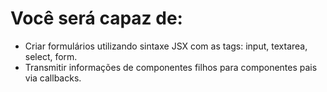 # Você será capaz de:
- Criar formulários utilizando sintaxe JSX com as tags: input, textarea, select, form.
- Transmitir informações de componentes filhos para componentes pais via callbacks.

